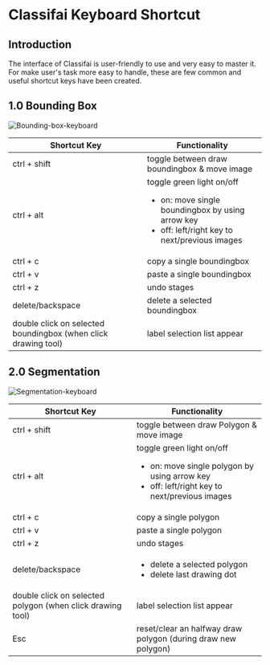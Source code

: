 # Classifai Keyboard Shortcut 
## Introduction

The interface of Classifai is user-friendly to use and very easy to master it. For make user's task more easy to handle, 
these are few common and useful shortcut keys have been created. 

## 1.0 Bounding Box

![Bounding-box-keyboard](/source/bounding-box-keyboard.png)

| Shortcut Key | Functionality | 
| -------------|-------------|
| ctrl + shift | toggle between draw boundingbox & move image| 
| ctrl + alt   | toggle green light on/off <ul><li>on: move single boundingbox by using arrow key</li> <li>off: left/right key to next/previous images</li></ui> |
| ctrl + c     | copy a single boundingbox|
| ctrl + v     | paste a single boundingbox |
| ctrl + z     | undo stages |
| delete/backspace | delete a selected boundingbox |
| double click on selected boundingbox (when click drawing tool) | label selection list appear |

## 2.0 Segmentation
![Segmentation-keyboard](/source/segmentation-keyboard.png)

| Shortcut Key | Functionality |
| -------------|-------------|
| ctrl + shift | toggle between draw Polygon & move image | 
| ctrl + alt   | toggle green light on/off <ul><li>on: move single polygon by using arrow key</li> <li>off: left/right key to next/previous images</li></ul> |
| ctrl + c     | copy a single polygon |
| ctrl + v     | paste a single polygon |
| ctrl + z     | undo stages |
| delete/backspace | <ul><li>delete a selected polygon</li> <li>delete last drawing dot</li></ul> |
| double click on selected polygon (when click drawing tool) | label selection list appear |
| Esc          | reset/clear an halfway draw polygon (during draw new polygon) |
